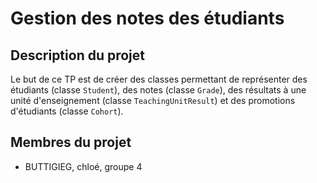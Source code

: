 # Gestion des notes des étudiants

## Description du projet

Le but de ce TP est de créer des classes permettant de représenter des étudiants (classe `Student`), des notes (classe `Grade`), des résultats à une unité d'enseignement (classe `TeachingUnitResult`) et des promotions d'étudiants (classe `Cohort`).

## Membres du projet

- BUTTIGIEG, chloé, groupe 4
